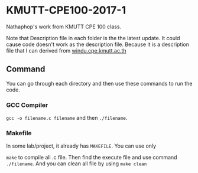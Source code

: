 # KMUTT-CPE100-2017-1
Nathaphop's work from KMUTT CPE 100 class.

Note that Description file in each folder is the the latest update. It could cause code doesn't work as the description file.
Because it is a description file that I can derived from [windu.cpe.kmutt.ac.th](windu.cpe.kmutt.ac.th)

## Command
You can go through each directory and then use these commands to run the code.

### GCC Compiler
`gcc -o filename.c filename` and then `./filename`.

### Makefile
In some lab/project, it already has `MAKEFILE`. You can use only

`make` to compile all .c file. Then find the execute file and use command `./filename`.
And you can clean all file by using `make clean`
